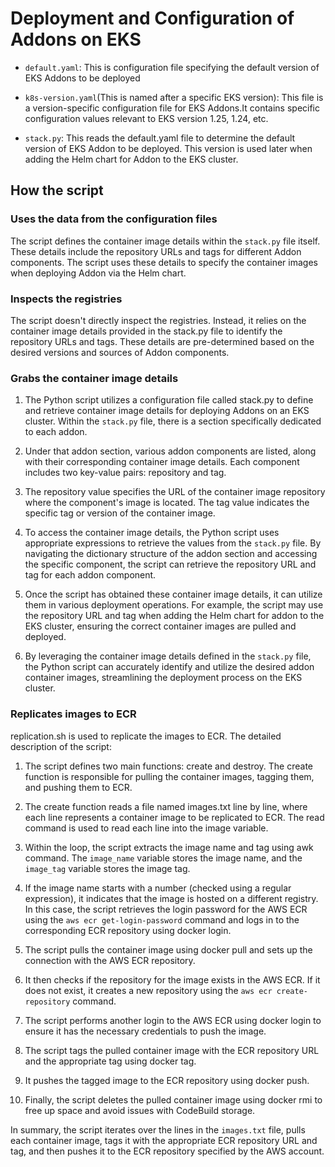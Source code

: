 # Deployment and Configuration of Addons on EKS

- `default.yaml`: This is configuration file specifying the default version of EKS Addons to be deployed

- `k8s-version.yaml`(This is named after a specific EKS version): This file is a version-specific configuration file for EKS Addons.It contains specific configuration values relevant to EKS version 1.25, 1.24, etc.

- `stack.py`: This reads the default.yaml file to determine the default version of EKS Addon to be deployed. This version is used later when adding the Helm chart for Addon to the EKS cluster.

## How the script

### Uses the data from the configuration files

The script defines the container image details within the `stack.py` file itself. These details include the repository URLs and tags for different Addon components. The script uses these details to specify the container images when deploying Addon via the Helm chart.

### Inspects the registries

The script doesn't directly inspect the registries. Instead, it relies on the container image details provided in the stack.py file to identify the repository URLs and tags. These details are pre-determined based on the desired versions and sources of Addon components.

### Grabs the container image details

1. The Python script utilizes a configuration file called stack.py to define and retrieve container image details for deploying Addons on an EKS cluster. Within the `stack.py` file, there is a section specifically dedicated to each addon.

2. Under that addon section, various addon components are listed, along with their corresponding container image details. Each component includes two key-value pairs: repository and tag.

3. The repository value specifies the URL of the container image repository where the component's image is located. The tag value indicates the specific tag or version of the container image.

4. To access the container image details, the Python script uses appropriate expressions to retrieve the values from the `stack.py` file. By navigating the dictionary structure of the addon section and accessing the specific component, the script can retrieve the repository URL and tag for each addon component.

5. Once the script has obtained these container image details, it can utilize them in various deployment operations. For example, the script may use the repository URL and tag when adding the Helm chart for addon to the EKS cluster, ensuring the correct container images are pulled and deployed.

6. By leveraging the container image details defined in the `stack.py` file, the Python script can accurately identify and utilize the desired addon container images, streamlining the deployment process on the EKS cluster.

### Replicates images to ECR

replication.sh is used to replicate the images to ECR. The detailed description of the script:

1. The script defines two main functions: create and destroy. The create function is responsible for pulling the container images, tagging them, and pushing them to ECR.

2. The create function reads a file named images.txt line by line, where each line represents a container image to be replicated to ECR. The read command is used to read each line into the image variable.

3. Within the loop, the script extracts the image name and tag using awk command. The `image_name` variable stores the image name, and the `image_tag` variable stores the image tag.

4. If the image name starts with a number (checked using a regular expression), it indicates that the image is hosted on a different registry. In this case, the script retrieves the login password for the AWS ECR using the `aws ecr get-login-password` command and logs in to the corresponding ECR repository using docker login.

5. The script pulls the container image using docker pull and sets up the connection with the AWS ECR repository.

6. It then checks if the repository for the image exists in the AWS ECR. If it does not exist, it creates a new repository using the `aws ecr create-repository` command.

7. The script performs another login to the AWS ECR using docker login to ensure it has the necessary credentials to push the image.

8. The script tags the pulled container image with the ECR repository URL and the appropriate tag using docker tag.

9. It pushes the tagged image to the ECR repository using docker push.

10. Finally, the script deletes the pulled container image using docker rmi to free up space and avoid issues with CodeBuild storage.

In summary, the script iterates over the lines in the `images.txt` file, pulls each container image, tags it with the appropriate ECR repository URL and tag, and then pushes it to the ECR repository specified by the AWS account.